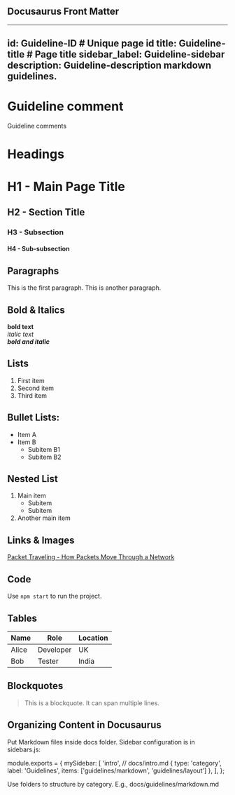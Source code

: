 ## Docusaurus Front Matter
---
id: Guideline-ID       # Unique page id
title: Guideline-title    # Page title
sidebar_label: Guideline-sidebar
description: Guideline-description markdown guidelines.
---

# Guideline comment
Guideline comments

# Headings
# H1 - Main Page Title
## H2 - Section Title
### H3 - Subsection
#### H4 - Sub-subsection

## Paragraphs
This is the first paragraph.
This is another paragraph.

## Bold & Italics
**bold text**  
*italic text*  
***bold and italic***  

## Lists
1. First item
2. Second item
3. Third item

## Bullet Lists:
- Item A
- Item B
  - Subitem B1
  - Subitem B2

## Nested List
1. Main item
   - Subitem
   - Subitem
2. Another main item

## Links & Images
[Packet Traveling - How Packets Move Through a Network](https://youtu.be/rYodcvhh7b8?si=SkSBFYnsevx4COBw)

## Code
Use `npm start` to run the project.

## Tables

| Name       | Role       | Location |
|------------|------------|---------|
| Alice      | Developer  | UK      |
| Bob        | Tester     | India   |

## Blockquotes
> This is a blockquote.
> It can span multiple lines.

## Organizing Content in Docusaurus
Put Markdown files inside docs folder.
Sidebar configuration is in sidebars.js:

module.exports = {
  mySidebar: [
    'intro',               // docs/intro.md
    {
      type: 'category',
      label: 'Guidelines',
      items: ['guidelines/markdown', 'guidelines/layout']
    },
  ],
};

Use folders to structure by category. E.g., docs/guidelines/markdown.md